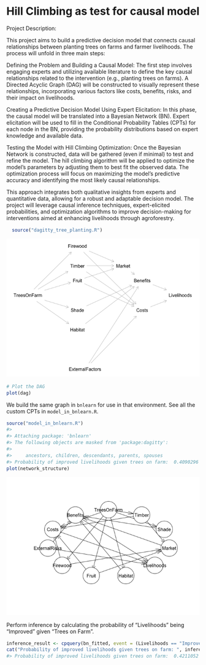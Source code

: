 
<!-- README.md is generated from README.Rmd. Please edit that file -->

# Hill Climbing as test for causal model

Project Description:

This project aims to build a predictive decision model that connects
causal relationships between planting trees on farms and farmer
livelihoods. The process will unfold in three main steps:

Defining the Problem and Building a Causal Model: The first step
involves engaging experts and utilizing available literature to define
the key causal relationships related to the intervention (e.g., planting
trees on farms). A Directed Acyclic Graph (DAG) will be constructed to
visually represent these relationships, incorporating various factors
like costs, benefits, risks, and their impact on livelihoods.

Creating a Predictive Decision Model Using Expert Elicitation: In this
phase, the causal model will be translated into a Bayesian Network (BN).
Expert elicitation will be used to fill in the Conditional Probability
Tables (CPTs) for each node in the BN, providing the probability
distributions based on expert knowledge and available data.

Testing the Model with Hill Climbing Optimization: Once the Bayesian
Network is constructed, data will be gathered (even if minimal) to test
and refine the model. The hill climbing algorithm will be applied to
optimize the model’s parameters by adjusting them to best fit the
observed data. The optimization process will focus on maximizing the
model’s predictive accuracy and identifying the most likely causal
relationships.

This approach integrates both qualitative insights from experts and
quantitative data, allowing for a robust and adaptable decision model.
The project will leverage causal inference techniques, expert-elicited
probabilities, and optimization algorithms to improve decision-making
for interventions aimed at enhancing livelihoods through agroforestry.

``` r
  source("dagitty_tree_planting.R")
```

![](README_files/figure-gfm/plot-1.png)<!-- -->

``` r
# Plot the DAG
plot(dag)
```

We build the same graph in `bnlearn` for use in that environment. See
all the custom CPTs in `model_in_bnlearn.R`.

``` r
source("model_in_bnlearn.R")
#> 
#> Attaching package: 'bnlearn'
#> The following objects are masked from 'package:dagitty':
#> 
#>     ancestors, children, descendants, parents, spouses
#> Probability of improved livelihoods given trees on farm:  0.4090296
plot(network_structure)
```

![](README_files/figure-gfm/unnamed-chunk-2-1.png)<!-- -->

Perform inference by calculating the probability of “Livelihoods” being
“Improved” given “Trees on Farm”.

``` r
inference_result <- cpquery(bn_fitted, event = (Livelihoods == "Improved"), evidence = (TreesOnFarm == "Yes"))
cat("Probability of improved livelihoods given trees on farm: ", inference_result, "\n")
#> Probability of improved livelihoods given trees on farm:  0.4211052
```
